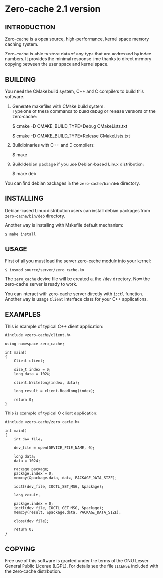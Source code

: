 Zero-cache 2.1 version
======================

INTRODUCTION
------------

Zero-cache is a open source, high-performance, kernel space memory caching system.

Zero-cache is able to store data of any type that are addressed by
index numbers. It provides the minimal response time thanks to direct memory
copying between the user space and kernel space.

BUILDING
--------

You need the CMake build system, C++ and C compilers to build this software.

1. Generate makefiles with CMake build system.<br/>
Type one of these commands to build debug or release versions of the zero-cache:

    $ cmake -D CMAKE_BUILD_TYPE=Debug CMakeLists.txt

    $ cmake -D CMAKE_BUILD_TYPE=Release CMakeLists.txt

2. Build binaries with C++ and C compilers:

    $ make

3. Build debian package if you use Debian-based Linux distribution:

    $ make deb

You can find debian packages in the `zero-cache/bin/deb` directory.

INSTALLING
----------

Debian-based Linux distribution users can install debian packages from
`zero-cache/bin/deb` directory.

Another way is installing with Makefile default mechanism:

    $ make install

USAGE
-----

First of all you must load the server zero-cache module into your kernel:

    $ insmod source/server/zero_cache.ko

The `zero_cache` device file will be created at the `/dev` directory. Now the
zero-cache server is ready to work.

You can interact with zero-cache server directly with `ioctl` function. Another
way is usage `Client` interface class for your C++ applications.

EXAMPLES
--------

This is example of typical C++ client application:

    #include <zero-cache/client.h>

    using namespace zero_cache;

    int main()
    {
        Client client;

        size_t index = 0;
        long data = 1024;

        client.Writelong(index, data);

        long result = client.ReadLong(index);

        return 0;
    }

This is example of typical C client application:

    #include <zero-cache/zero_cache.h>

    int main()
    {
        int dev_file;

        dev_file = open(DEVICE_FILE_NAME, 0);

        long data;
        data = 1024;

        Package package;
        package.index = 0;
        memcpy(&package.data, data, PACKAGE_DATA_SIZE);

        ioctl(dev_file, IOCTL_SET_MSG, &package);

        long result;

        package.index = 0;
        ioctl(dev_file, IOCTL_GET_MSG, &package);
        memcpy(result, &package.data, PACKAGE_DATA_SIZE);

        close(dev_file);

        return 0;
    }

COPYING
-------

Free use of this software is granted under the terms of the GNU Lesser General
Public License (LGPL). For details see the file `LICENSE` included with the zero-cache distribution.
